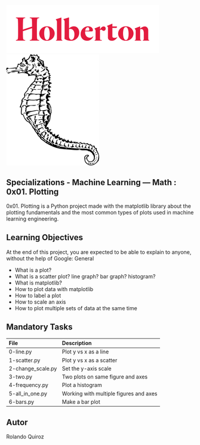 # 

![Holberton logo](./pictures/holberton-logo.png)
![Seahorse draw](./pictures/seahorse.png)

## Specializations - Machine Learning ― Math : 0x01. Plotting

0x01. Plotting is a Python project made with the matplotlib library about the plotting fundamentals and the most common types of plots used in machine learning engineering.


## Learning Objectives

At the end of this project, you are expected to be able to explain to anyone, without the help of Google:
General

- What is a plot?
- What is a scatter plot? line graph? bar graph? histogram?
- What is matplotlib?
- How to plot data with matplotlib
- How to label a plot
- How to scale an axis
- How to plot multiple sets of data at the same time



## Mandatory Tasks


| File     | Description   |
|:----------|:-------------|
| 0-line.py |  Plot y vs x as a line | 
| 1-scatter.py | Plot y vs x as a scatter   |
| 2-change_scale.py | Set the y-axis scale |
| 3-two.py |  Two plots on same figure and axes | 
| 4-frequency.py |    Plot a histogram   |
| 5-all_in_one.py | Working with multiple figures and axes |
| 6-bars.py | Make a bar plot |

## Autor
Rolando Quiroz